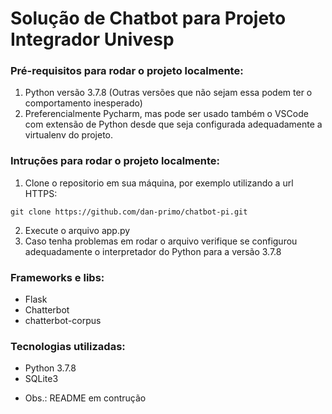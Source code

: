 
# Solução de Chatbot para Projeto Integrador Univesp

### Pré-requisitos para rodar o projeto localmente:
1. Python versão 3.7.8 (Outras versões que não sejam essa podem ter o comportamento inesperado)
2. Preferencialmente Pycharm, mas pode ser usado também o VSCode com extensão de Python desde que seja configurada adequadamente a virtualenv do projeto.

### Intruções para rodar o projeto localmente:

1. Clone o repositorio em sua máquina, por exemplo utilizando a url HTTPS:

``
git clone https://github.com/dan-primo/chatbot-pi.git
``

2. Execute o arquivo app.py
3. Caso tenha problemas em rodar o arquivo verifique se configurou adequadamente o interpretador do Python para a versão 3.7.8

### Frameworks e libs:
- Flask
- Chatterbot
- chatterbot-corpus

### Tecnologias utilizadas:
- Python 3.7.8
- SQLite3

* Obs.: README em contrução
